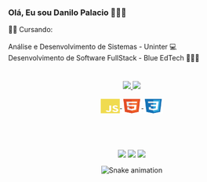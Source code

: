 ###        Olá, Eu sou Danilo Palacio 🐱‍💻👋  <img align="left" alt="" height="150" style="border-radius:50px;" src="https://media.giphy.com/media/j0uWJ3loBk781R43ZR/giphy.gif">

 🐱‍🚀 Cursando:<br><br>
    Análise e Desenvolvimento de Sistemas - Uninter 💻<br>
    Desenvolvimento de Software FullStack - Blue EdTech 👨🏻‍💻
  
#

<div align="center">
  <a href="https://github.com/danilopalacio">
  <img height="180em" src="https://github-readme-stats.vercel.app/api?username=danilopalacio&show_icons=true&theme=yeblu&include_all_commits=true&count_private=true"/>
  <img height="180em" src="https://github-readme-stats.vercel.app/api/top-langs/?username=danilopalacio&layout=compact&langs_count=7&theme=yeblu"/>
</div>
  
  <div align="center" style="display: inline_block"><br>
  <img align="center" alt="Dan-Js" height="30" width="40" src="https://raw.githubusercontent.com/devicons/devicon/master/icons/javascript/javascript-plain.svg">
  <img align="center" alt="Dan-HTML" height="30" width="40" src="https://raw.githubusercontent.com/devicons/devicon/master/icons/html5/html5-original.svg">
  <img align="center" alt="Dan-CSS" height="30" width="40" src="https://raw.githubusercontent.com/devicons/devicon/master/icons/css3/css3-original.svg">
  
  
</div>
     
#
  <div align="center"><br><br>
  <a href="https://www.linkedin.com/in/danilopalacio" target="_blank"><img src="https://img.shields.io/badge/-LinkedIn-%230077B5?style=for-the-badge&logo=linkedin&logoColor=white" target="_blank"></a>
  <img src="https://img.shields.io/badge/Discord-7289DA?style=for-the-badge&logo=discord&logoColor=white" target=""></img>
  <a href="https://www.facebook.com/danilopalacio88" target="_blank"><img src="https://img.shields.io/badge/Facebook-1877F2?style=for-the-badge&logo=facebook&logoColor=white" target="_blank"></a>
  
  
  ![Snake animation](https://github.com/danilopalacio/danilopalacio/blob/output/github-contribution-grid-snake.svg)
  
  </div>
  
  
